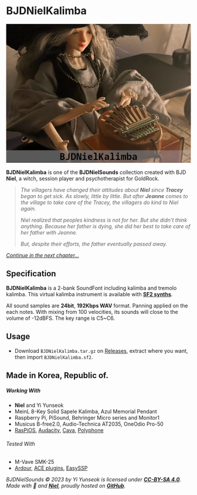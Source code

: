 # BJDNielKalimba

![BJDNielKalimba](../images/BJDNielKalimba.png)

**BJDNielKalimba** is one of the **BJDNielSounds** collection created with BJD **Niel**, a witch, session player and psychotherapist for GoldRock.

>_The villagers have changed their attitudes about **Niel** since **Tracey** began to get sick. As slowly, little by little. But after **Jeanne** comes to the village to take care of the Tracey, the villagers do kind to Niel again._
>
>_Niel realized that peoples kindness is not for her. But she didn't think anything. Because her father is dying, she did her best to take care of her father with Jeanne._
>
>_But, despite their efforts, the father eventually passed away._

_[Continue in the next chapter...](../BJDNielRajiao)_

## Specification

**BJDNielKalimba** is a 2-bank SoundFont including kalimba and tremolo kalimba. This virtual kalimba instrument is available with **[SF2 synths](https://www.fluidsynth.org/)**.

All sound samples are **24bit**, **192Kbps WAV** format. Panning applied on the each notes. With mixing from 100 velocities, its sounds will close to the volume of -12dBFS. The key range is C5~C6.

## Usage

- Download `BJDNielKalimba.tar.gz` on [Releases](https://github.com/YGGDRASIL-STUDIO/BJDNielSounds/releases/tag/v1.0.0), extract where you want, then import `BJDNielKalimba.sf2`.

## Made in Korea, Republic of.

##### Working With

- **Niel** and Yi Yunseok
- MeinL 8-Key Solid Sapele Kalimba, Azul Memorial Pendant
- Raspberry Pi, PiSound, Behringer Micro series and Monitor1
- Musicus B-free2.0, Audio-Technica AT2035, OneOdio Pro-50
- [RasPiOS](https://www.raspberrypi.com/software/), [Audacity](https://www.audacityteam.org/), [Cava](https://github.com/karlstav/cava), [Polyphone](https://www.polyphone-soundfonts.com/)

###### Tested With

- M-Vave SMK-25
- [Ardour](https://ardour.org/), [ACE plugins](https://manual.ardour.org/plugins-filters/), [EasySSP](https://au.tomatl.org/)

_BJDNielSounds ©️ 2023 by Yi Yunseok is licensed under **[CC-BY-SA 4.0](https://creativecommons.org/licenses/by-sa/4.0/)**. Made with 💝 and **[Niel](https://s.click.aliexpress.com/e/_oDj63f7)**, proudly hosted on **[GitHub](https://github.com/)**._

